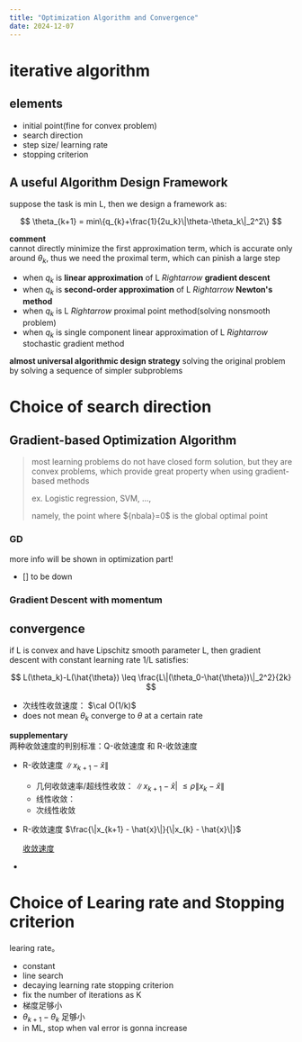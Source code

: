 ```yaml
---
title: "Optimization Algorithm and Convergence"
date: 2024-12-07
---
```



# iterative algorithm
## elements
* initial point(fine for convex problem)
* search direction
* step size/ learning rate
* stopping criterion

## A useful Algorithm Design Framework
suppose the task is min L, then we design a framework as:

$$  
\theta_{k+1} = min\{q_{k}+\frac{1}{2u_k}\|\theta-\theta_k\|_2^2\}
$$

**comment**   
cannot directly minimize the first approximation term, which is accurate only around $\theta_k$, thus we need the proximal term, which can pinish a large step

* when $q_k$ is **linear approximation** of L $Rightarrow$ **gradient descent**
* when $q_k$ is **second-order approximation** of L $Rightarrow$ **Newton's method**
* when $q_k$ is L $Rightarrow$ proximal point method(solving nonsmooth problem)
* when $q_k$ is single component linear approximation of L $Rightarrow$ stochastic gradient method

**almost universal algorithmic design strategy**
solving the original problem by solving a sequence of simpler subproblems

# Choice of search direction
## Gradient-based Optimization Algorithm

> most learning problems do not have closed form solution, but they are convex problems, which provide great property when using gradient-based methods
>
> ex. Logistic regression, SVM, ...,
> 
> namely, the point where $\{nbala}=0$ is the global optimal point

### GD
more info will be shown in optimization part! 
- [] to be down

### Gradient Descent with momentum

                                                                                                                                               
## convergence
if L is convex and have Lipschitz smooth parameter L, then gradient descent with constant learning rate 1/L satisfies:

$$
L(\theta_k)-L(\hat{\theta}) \leq \frac{L\|(\theta_0-\hat{\theta})\|_2^2}{2k}
$$

* 次线性收敛速度： $\cal O(1/k)$
* does not mean $\theta_k$ converge to $\theta$ at a certain rate




**supplementary**  
两种收敛速度的判别标准：Q-收敛速度 和 R-收敛速度
* R-收敛速度  $\|x_{k+1} - \hat{x}\|$
  * 几何收敛速率/超线性收敛：  $\|x_{k+1} - \hat{x}|\ \leq \rho\|x_k - \hat{x}\|$
  * 线性收敛：
  * 次线性收敛
* R-收敛速度  $\frac{\|x_{k+1} - \hat{x}\|}{\|x_{k} - \hat{x}\|}$

  [收敛速度](https://blog.csdn.net/qq_34758157/article/details/132081279)
  
*   
# Choice of Learing rate and Stopping criterion
learing rate。

* constant
* line search
* decaying learning rate
stopping criterion
* fix the number of iterations as K
* 梯度足够小
* $\theta_{k+1} - \theta_k$ 足够小
* in ML, stop when val error is gonna increase
  

